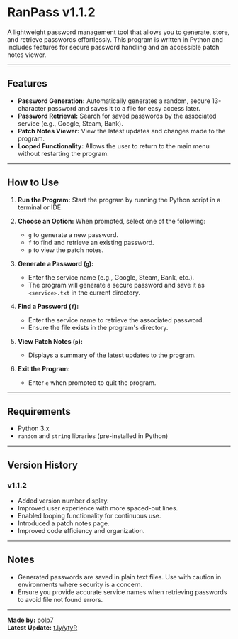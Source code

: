 # RanPass v1.1.2

A lightweight password management tool that allows you to generate, store, and retrieve passwords effortlessly. This program is written in Python and includes features for secure password handling and an accessible patch notes viewer.

---

## Features
- **Password Generation:** Automatically generates a random, secure 13-character password and saves it to a file for easy access later.
- **Password Retrieval:** Search for saved passwords by the associated service (e.g., Google, Steam, Bank).
- **Patch Notes Viewer:** View the latest updates and changes made to the program.
- **Looped Functionality:** Allows the user to return to the main menu without restarting the program.

---

## How to Use
1. **Run the Program:**
   Start the program by running the Python script in a terminal or IDE.

2. **Choose an Option:**
   When prompted, select one of the following:
   - `g` to generate a new password.
   - `f` to find and retrieve an existing password.
   - `p` to view the patch notes.

3. **Generate a Password (`g`):**
   - Enter the service name (e.g., Google, Steam, Bank, etc.).
   - The program will generate a secure password and save it as `<service>.txt` in the current directory.

4. **Find a Password (`f`):**
   - Enter the service name to retrieve the associated password.
   - Ensure the file exists in the program's directory.

5. **View Patch Notes (`p`):**
   - Displays a summary of the latest updates to the program.

6. **Exit the Program:**
   - Enter `e` when prompted to quit the program.

---

## Requirements
- Python 3.x
- `random` and `string` libraries (pre-installed in Python)

---

## Version History
### v1.1.2
- Added version number display.
- Improved user experience with more spaced-out lines.
- Enabled looping functionality for continuous use.
- Introduced a patch notes page.
- Improved code efficiency and organization.

---

## Notes
- Generated passwords are saved in plain text files. Use with caution in environments where security is a concern.
- Ensure you provide accurate service names when retrieving passwords to avoid file not found errors.

---

**Made by:** polp7  
**Latest Update:** [t.ly/ytyR](https://t.ly/ytyR)
